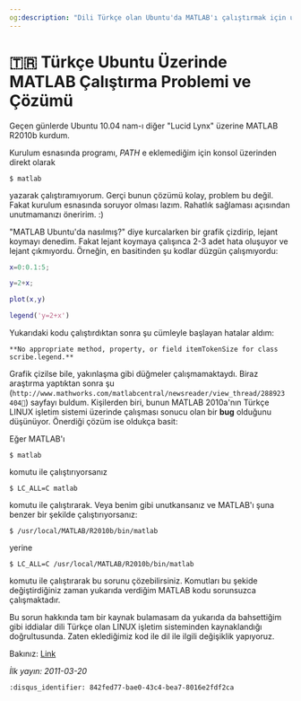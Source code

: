```yaml
---
og:description: "Dili Türkçe olan Ubuntu'da MATLAB'ı çalıştırmak için ufak bir destek gerekebilir."
---
```


# 🇹🇷 Türkçe Ubuntu Üzerinde MATLAB Çalıştırma Problemi ve Çözümü

Geçen günlerde Ubuntu 10.04 nam-ı diğer "Lucid Lynx" üzerine MATLAB R2010b
kurdum.

Kurulum esnasında programı, *PATH* e eklemediğim için konsol üzerinden direkt
olarak

```shell
$ matlab
```

yazarak çalıştıramıyorum. Gerçi bunun çözümü kolay, problem bu değil. Fakat
kurulum esnasında soruyor olması lazım. Rahatlık sağlaması açısından
unutmamanızı öneririm. :)

"MATLAB Ubuntu'da nasılmış?" diye kurcalarken bir grafik çizdirip, lejant
koymayı denedim. Fakat lejant koymaya çalışınca 2-3 adet hata oluşuyor ve lejant
çıkmıyordu. Örneğin, en basitinden şu kodlar düzgün çalışmıyordu:

```matlab
x=0:0.1:5;

y=2+x;

plot(x,y)

legend('y=2+x')
```

Yukarıdaki kodu çalıştırdıktan sonra şu cümleyle başlayan hatalar aldım:

```text
**No appropriate method, property, or field itemTokenSize for class scribe.legend.**
```

Grafik çizilse bile, yakınlaşma gibi düğmeler çalışmamaktaydı. Biraz araştırma
yaptıktan sonra şu
(`http://www.mathworks.com/matlabcentral/newsreader/view_thread/288923` `404🔗`)
sayfayı buldum. Kişilerden biri, bunun MATLAB 2010a'nın Türkçe LINUX işletim
sistemi üzerinde çalışması sonucu olan bir **bug** olduğunu düşünüyor. Önerdiği
çözüm ise oldukça basit:

Eğer MATLAB'ı

```shell
$ matlab
```

komutu ile çalıştırıyorsanız

```shell
$ LC_ALL=C matlab
```

komutu ile çalıştırarak. Veya benim gibi unutkansanız ve MATLAB'ı şuna benzer
bir şekilde çalıştırıyorsanız:

```shell
$ /usr/local/MATLAB/R2010b/bin/matlab
```

yerine

```shell
$ LC_ALL=C /usr/local/MATLAB/R2010b/bin/matlab
```

komutu ile çalıştırarak bu sorunu çözebilirsiniz. Komutları bu şekide
değiştirdiğiniz zaman yukarıda verdiğim MATLAB kodu sorunsuzca çalışmaktadır.

Bu sorun hakkında tam bir kaynak bulamasam da yukarıda da bahsettiğim gibi
iddialar dili Türkçe olan LINUX işletim sisteminden kaynaklandığı doğrultusunda.
Zaten eklediğimiz kod ile dil ile ilgili değişiklik yapıyoruz.

Bakınız:
[Link](http://www.linuxquestions.org/questions/fedora-35/c-locale-and-system-locale-304562/)

*İlk yayın: 2011-03-20*

```{disqus}
:disqus_identifier: 842fed77-bae0-43c4-bea7-8016e2fdf2ca
```
